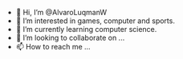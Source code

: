 - 👋 Hi, I’m @AlvaroLuqmanW
- 👀 I’m interested in games, computer and sports.
- 🌱 I’m currently learning computer science.
- 💞️ I’m looking to collaborate on ...
- 📫 How to reach me ...

<!---
AlvaroLuqmanW/AlvaroLuqmanW is a ✨ special ✨ repository because its `README.md` (this file) appears on your GitHub profile.
You can click the Preview link to take a look at your changes.
--->
